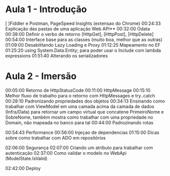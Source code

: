 # Aula 1 - Introdução

[ ]Fiddler e Postman, PageSpeed Insights (extensao do Chrome)
 00:24:33 Explicação das pastas de uma aplicação Web API**
 00:32:00 Odata
 00:38:00 Definir o verbo de retorno \[HttpGet], \[HttpPost], \[HttpDelete] 
 00:54:00 Interface base para as classes (muito boa, melhor que as outras)
 01:09:00 Desabilitando Lazy Loading e Proxy
 01:12:25 Mapeamento no EF
 01:25:20 using System.Data.Entity; para poder usar o Include com lambda expressions
 01:51:40 Alterando os serializadores

# Aula 2 - Imersão
 00:05:00 Retorno de HttpStatusCode
 00:11:00 HttpMessage
 00:15:10 Melhor fluxo de trabalho para o retorno com HttpMessages e try..catch
 00:28:10 Padronizando propriedades dos objetos
 00:34:13 Ensinando como trabalhar com ViewModel em uma camada acima da camada de dados (Infra/Data) para retornar um campo virtual que  concatene PrimeiroNome e SobreNome, também mostra como trabalhar com uma propriedade no Domain, não mapeada no banco para tal
 00:44:00 Padrozinando rotas

 00:54:43 Performance
 00:56:00 Injeçao de dependencias
 01:15:00 Dicas sobre como trabalhar com ADO em repositórios

 02:06:00 Segurança
 02:07:00 Criando um atributo para trabalhar com autenticação
 02:37:00 Como validar o modelo no WebApi (ModelState.IsValid)

 02:42:00 Deploy

